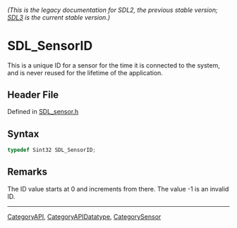 ###### (This is the legacy documentation for SDL2, the previous stable version; [SDL3](https://wiki.libsdl.org/SDL3/) is the current stable version.)
# SDL_SensorID

This is a unique ID for a sensor for the time it is connected to the system, and is never reused for the lifetime of the application.

## Header File

Defined in [SDL_sensor.h](https://github.com/libsdl-org/SDL/blob/SDL2/include/SDL_sensor.h)

## Syntax

```c
typedef Sint32 SDL_SensorID;
```

## Remarks

The ID value starts at 0 and increments from there. The value -1 is an
invalid ID.

----
[CategoryAPI](CategoryAPI), [CategoryAPIDatatype](CategoryAPIDatatype), [CategorySensor](CategorySensor)

